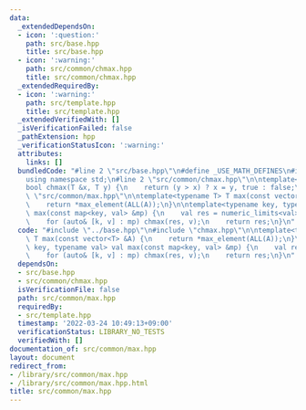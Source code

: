 ```yaml
---
data:
  _extendedDependsOn:
  - icon: ':question:'
    path: src/base.hpp
    title: src/base.hpp
  - icon: ':warning:'
    path: src/common/chmax.hpp
    title: src/common/chmax.hpp
  _extendedRequiredBy:
  - icon: ':warning:'
    path: src/template.hpp
    title: src/template.hpp
  _extendedVerifiedWith: []
  _isVerificationFailed: false
  _pathExtension: hpp
  _verificationStatusIcon: ':warning:'
  attributes:
    links: []
  bundledCode: "#line 2 \"src/base.hpp\"\n#define _USE_MATH_DEFINES\n#include <bits/stdc++.h>\n\
    using namespace std;\n#line 2 \"src/common/chmax.hpp\"\n\ntemplate<typename T>\n\
    bool chmax(T &x, T y) {\n    return (y > x) ? x = y, true : false;\n}\n#line 3\
    \ \"src/common/max.hpp\"\n\ntemplate<typename T> T max(const vector<T> &A) {\n\
    \    return *max_element(ALL(A));\n}\n\ntemplate<typename key, typename val> val\
    \ max(const map<key, val> &mp) {\n    val res = numeric_limits<val>::min();\n\
    \    for (auto& [k, v] : mp) chmax(res, v);\n    return res;\n}\n"
  code: "#include \"../base.hpp\"\n#include \"chmax.hpp\"\n\ntemplate<typename T>\
    \ T max(const vector<T> &A) {\n    return *max_element(ALL(A));\n}\n\ntemplate<typename\
    \ key, typename val> val max(const map<key, val> &mp) {\n    val res = numeric_limits<val>::min();\n\
    \    for (auto& [k, v] : mp) chmax(res, v);\n    return res;\n}\n"
  dependsOn:
  - src/base.hpp
  - src/common/chmax.hpp
  isVerificationFile: false
  path: src/common/max.hpp
  requiredBy:
  - src/template.hpp
  timestamp: '2022-03-24 10:49:13+09:00'
  verificationStatus: LIBRARY_NO_TESTS
  verifiedWith: []
documentation_of: src/common/max.hpp
layout: document
redirect_from:
- /library/src/common/max.hpp
- /library/src/common/max.hpp.html
title: src/common/max.hpp
---
```

